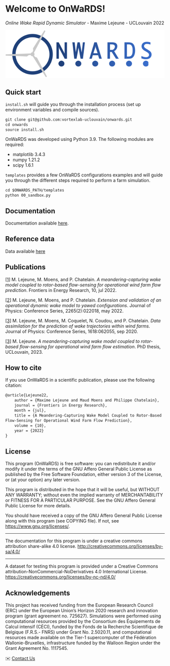 Welcome to OnWaRDS!
===================

*Online Wake Rapid Dynamic Simulator* - Maxime Lejeune - UCLouvain 2022

![image](docs/source/ONWARDS.svg)

Quick start
-----------
``install.sh`` will guide you through the installation process (set up environment variables and compile sources).

```bash:
git clone git@github.com:vortexlab-uclouvain/onwards.git
cd onwards
source install.sh
```

OnWaRDS was developed using Python 3.9. The following modules are required:
* matplotlib 3.4.3
* numpy      1.21.2
* scipy      1.6.1

``templates`` provides a few OnWaRDS configurations examples and will guide you through the different steps required to perform a farm simulation. 

```bash:
cd $ONWARDS_PATH/templates
python 00_sandbox.py
```

Documentation
-------------
Documentation available [here](https://onwards.git-page.immc.ucl.ac.be/onwards).

Reference data
--------------
Data available [here](https://doi.org/10.14428/DVN/AUVUI6)

Publications
------------

[\[1\]](https://doi.org/10.3389/fenrg.2022.884068) M. Lejeune, M. Moens, and P. Chatelain. *A meandering-capturing wake model coupled to rotor-based flow-sensing for operational wind farm flow prediction*. Frontiers in Energy Research, 10, jul 2022.

[\[2\]](https://doi.org/10.1088/1742-6596/2265/2/022018) M. Lejeune, M. Moens, and P. Chatelain. *Extension and validation of an operational dynamic wake model to yawed configurations*. Journal of Physics: Conference Series, 2265(2):022018, may 2022.

[\[3\]](https://doi.org/10.1088/1742-6596/1618/6/062055) M. Lejeune, M. Moens, M. Coquelet, N. Coudou, and P. Chatelain. *Data assimilation for the prediction of wake trajectories within wind farms*. Journal of Physics: Conference Series, 1618:062055, sep 2020.

[\[3\]](http://hdl.handle.net/2078.1/275067) M. Lejeune. *A meandering-capturing wake model coupled to rotor-based flow-sensing for operational wind farm flow estimation*. PhD thesis, UCLouvain, 2023.

How to cite
-----------
If you use OnWaRDS in a scientific publication, please use the following citation:
```
@article{Lejeune22,
	author = {Maxime Lejeune and Maud Moens and Philippe Chatelain},
	journal = {Frontiers in Energy Research},
	month = {jul},
	title = {A Meandering-Capturing Wake Model Coupled to Rotor-Based Flow-Sensing for Operational Wind Farm Flow Prediction},
	volume = {10},
	year = {2022}
}
```

License
-------

This program (OnWaRDS) is free software: you can redistribute it and/or modify
it under the terms of the GNU Affero General Public License as published by
the Free Software Foundation, either version 3 of the License, or
(at your option) any later version.

This program is distributed in the hope that it will be useful,
but WITHOUT ANY WARRANTY; without even the implied warranty of
MERCHANTABILITY or FITNESS FOR A PARTICULAR PURPOSE.  See the
GNU Affero General Public License for more details.

You should have received a copy of the GNU Affero General Public License
along with this program (see COPYING file).  If not, see <https://www.gnu.org/licenses/>.

*************************************************************************
The documentation for this program is under a creative commons attribution share-alike 4.0 license.  http://creativecommons.org/licenses/by-sa/4.0/

*************************************************************************
A dataset for testing this program is provided under a Creative Commons attribution-NonCommercial-NoDerivatives 4.0 International License.
https://creativecommons.org/licenses/by-nc-nd/4.0/

Acknowledgements
----------------

This project has received funding from the European Research Council (ERC) under the European Union’s Horizon 2020 research and innovation program (grant agreement no. 725627). Simulations were performed using computational resources provided by the Consortium des Équipements de Calcul intensif (CÉCI), funded by the Fonds de la Recherche Scientifique de Belgique (F.R.S.- FNRS) under Grant No. 2.5020.11, and computational resources made available on the Tier-1 supercomputer of the Fédération Wallonie-Bruxelles, infrastructure funded by the Walloon Region under the Grant Agreement No. 1117545.

✉️ [Contact Us](mailto:maxime.lejeune@uclouvain.be)
